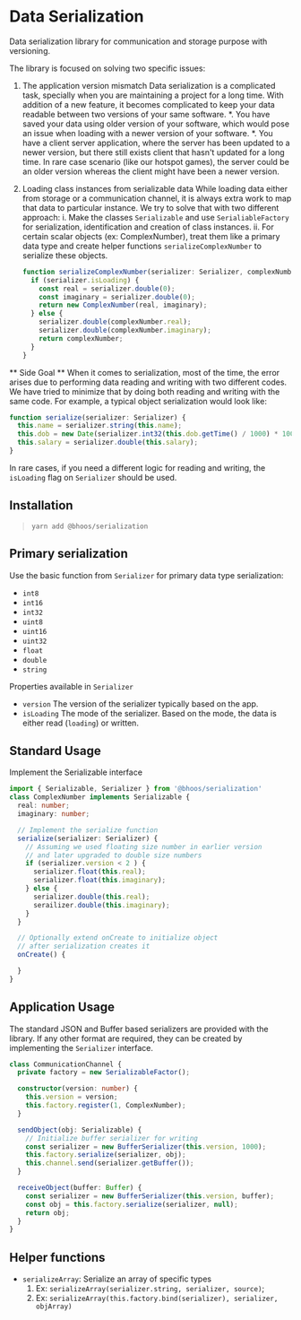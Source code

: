 # Data Serialization
Data serialization library for communication and storage purpose with versioning.

The library is focused on solving two specific issues:
1. The application version mismatch
    Data serialization is a complicated task, specially when you are maintaining a
    project for a long time. With addition of a new feature, it becomes complicated
    to keep your data readable between two versions of your same software.
    *. You have saved your data using older version of your software, which would pose
       an issue when loading with a newer version of your software.
    *. You have a client server application, where the server has been updated to a
       newer version, but there still exists client that hasn't updated for a long
       time. In rare case scenario (like our hotspot games), the server could be an
       older version whereas the client might have been a newer version.

2. Loading class instances from serializable data
   While loading data either from storage or a communication channel, it is always
   extra work to map that data to particular instance. We try to solve that with
   two different approach:
   i. Make the classes `Serializable` and use `SerialiableFactory` for serialization,
      identification and creation of class instances.
   ii. For certain scalar objects (ex: ComplexNumber), treat them like a primary data
      type and create helper functions `serializeComplexNumber` to serialize these objects.
      ```javascript
      function serializeComplexNumber(serializer: Serializer, complexNumber: ComplexNumber) {
        if (serializer.isLoading) {
          const real = serializer.double(0);
          const imaginary = serializer.double(0);
          return new ComplexNumber(real, imaginary);
        } else {
          serializer.double(complexNumber.real);
          serializer.double(complexNumber.imaginary);
          return complexNumber;
        }
      }
      ```
** Side Goal **
When it comes to serialization, most of the time, the error arises due to performing
data reading and writing with two different codes. We have tried to minimize that
by doing both reading and writing with the same code. For example, a typical object
serialization would look like:
```javascript
function serialize(serializer: Serializer) {
  this.name = serializer.string(this.name);
  this.dob = new Date(serializer.int32(this.dob.getTime() / 1000) * 1000);
  this.salary = serializer.double(this.salary);
}
```
In rare cases, if you need a different logic for reading and writing, the `isLoading`
flag on `Serializer` should be used.

## Installation
> `yarn add @bhoos/serialization`

## Primary serialization
Use the basic function from `Serializer` for primary data type serialization:
* `int8`
* `int16`
* `int32`
* `uint8`
* `uint16`
* `uint32`
* `float`
* `double`
* `string`

Properties available in `Serializer`
* `version` The version of the serializer typically based on the app.
* `isLoading` The mode of the serializer. Based on the mode, the
data is either read (`loading`) or written.

## Standard Usage
Implement the Serializable interface
```typescript
import { Serializable, Serializer } from '@bhoos/serialization'
class ComplexNumber implements Serializable {
  real: number;
  imaginary: number;

  // Implement the serialize function
  serialize(serializer: Serializer) {
    // Assuming we used floating size number in earlier version
    // and later upgraded to double size numbers
    if (serializer.version < 2 ) {
      serializer.float(this.real);
      serializer.float(this.imaginary);
    } else {
      serializer.double(this.real);
      serailizer.double(this.imaginary);
    }
  }

  // Optionally extend onCreate to initialize object
  // after serialization creates it
  onCreate() {

  }
}
```

## Application Usage
The standard JSON and Buffer based serializers are provided
with the library. If any other format are required, they
can be created by implementing the `Serializer` interface.
```typescript
class CommunicationChannel {
  private factory = new SerializableFactor();

  constructor(version: number) {
    this.version = version;
    this.factory.register(1, ComplexNumber);
  }

  sendObject(obj: Serializable) {
    // Initialize buffer serializer for writing
    const serializer = new BufferSerializer(this.version, 1000);
    this.factory.serialize(serializer, obj);
    this.channel.send(serializer.getBuffer());
  }

  receiveObject(buffer: Buffer) {
    const serializer = new BufferSerializer(this.version, buffer);
    const obj = this.factory.serialize(serializer, null);
    return obj;
  }
}
```

## Helper functions
* `serializeArray`: Serialize an array of specific types<br/>
  1. Ex: `serializeArray(serializer.string, serializer, source)`;
  2. Ex: `serializeArray(this.factory.bind(serializer), serializer, objArray)`


